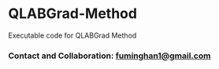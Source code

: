 # QLABGrad-Method
Executable code for QLABGrad Method

### Contact and Collaboration: fuminghan1@gmail.com

